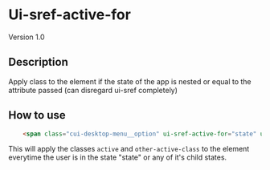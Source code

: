 # Ui-sref-active-for
Version 1.0


## Description
Apply class to the element if the state of the app is nested or equal to the attribute passed (can disregard ui-sref completely)

## How to use

```html
    <span class="cui-desktop-menu__option" ui-sref-active-for="state" ui-sref-active-classes="active, other-active-class">Link to my apps</span>
```

This will apply the classes `active` and `other-active-class` to the element everytime the user is in the state "state" or any of it's child states.
